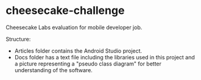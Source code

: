 # cheesecake-challenge
Cheesecake Labs evaluation for mobile developer job.
 
 Structure:
 
- Articles folder contains the Android Studio project.
- Docs folder has a text file including the libraries used in this project and a picture representing a "pseudo class diagram" for better understanding of the software.
